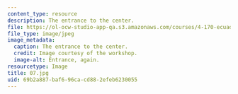 ```yaml
---
content_type: resource
description: The entrance to the center.
file: https://ol-ocw-studio-app-qa.s3.amazonaws.com/courses/4-170-ecuador-workshop-fall-2006/69b2a887baf696cacd882efeb6230055_07.jpg
file_type: image/jpeg
image_metadata:
  caption: The entrance to the center.
  credit: Image courtesy of the workshop.
  image-alt: Entrance, again.
resourcetype: Image
title: 07.jpg
uid: 69b2a887-baf6-96ca-cd88-2efeb6230055
---
```


